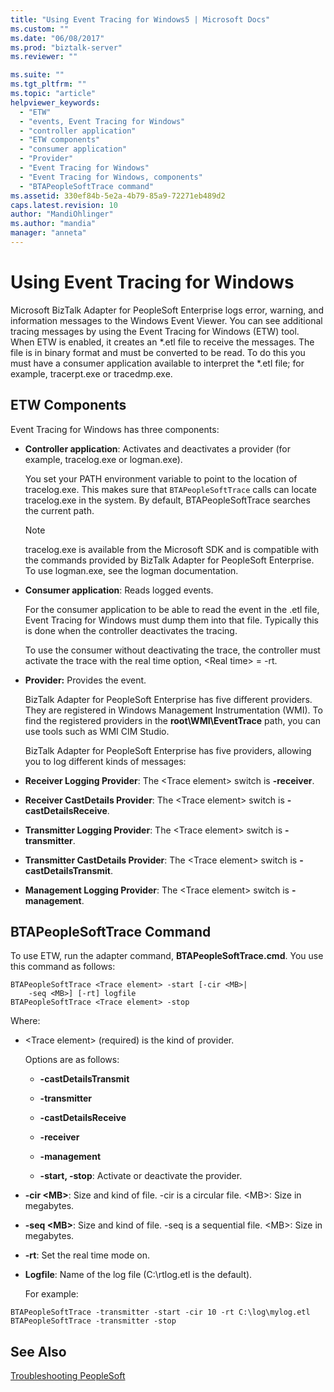 ```yaml
---
title: "Using Event Tracing for Windows5 | Microsoft Docs"
ms.custom: ""
ms.date: "06/08/2017"
ms.prod: "biztalk-server"
ms.reviewer: ""

ms.suite: ""
ms.tgt_pltfrm: ""
ms.topic: "article"
helpviewer_keywords: 
  - "ETW"
  - "events, Event Tracing for Windows"
  - "controller application"
  - "ETW components"
  - "consumer application"
  - "Provider"
  - "Event Tracing for Windows"
  - "Event Tracing for Windows, components"
  - "BTAPeopleSoftTrace command"
ms.assetid: 330ef84b-5e2a-4b79-85a9-72271eb489d2
caps.latest.revision: 10
author: "MandiOhlinger"
ms.author: "mandia"
manager: "anneta"
---
```

# Using Event Tracing for Windows
Microsoft BizTalk Adapter for PeopleSoft Enterprise logs error, warning, and information messages to the Windows Event Viewer. You can see additional tracing messages by using the Event Tracing for Windows (ETW) tool. When ETW is enabled, it creates an *.etl file to receive the messages. The file is in binary format and must be converted to be read. To do this you must have a consumer application available to interpret the \*.etl file; for example, tracerpt.exe or tracedmp.exe.  
  
## ETW Components  
 Event Tracing for Windows has three components:  
  
- **Controller application**: Activates and deactivates a provider (for example, tracelog.exe or logman.exe).  
  
   You set your PATH environment variable to point to the location of tracelog.exe. This makes sure that `BTAPeopleSoftTrace` calls can locate tracelog.exe in the system. By default, BTAPeopleSoftTrace searches the current path.  
  
  > [!NOTE]
  >  tracelog.exe is available from the Microsoft SDK and is compatible with the commands provided by BizTalk Adapter for PeopleSoft Enterprise. To use logman.exe, see the logman documentation.  
  
- **Consumer application**: Reads logged events.  
  
   For the consumer application to be able to read the event in the .etl file, Event Tracing for Windows must dump them into that file. Typically this is done when the controller deactivates the tracing.  
  
   To use the consumer without deactivating the trace, the controller must activate the trace with the real time option, \<Real time\> = -rt.  
  
- **Provider:** Provides the event.  
  
   BizTalk Adapter for PeopleSoft Enterprise has five different providers. They are registered in Windows Management Instrumentation (WMI). To find the registered providers in the **root\WMI\EventTrace** path, you can use tools such as WMI CIM Studio.  
  
  BizTalk Adapter for PeopleSoft Enterprise has five providers, allowing you to log different kinds of messages:  
  
- **Receiver Logging Provider**: The \<Trace element\> switch is **-receiver**.  
  
- **Receiver CastDetails Provider**: The \<Trace element\> switch is **-castDetailsReceive**.  
  
- **Transmitter Logging Provider**: The \<Trace element\> switch is **-transmitter**.  
  
- **Transmitter CastDetails Provider**: The \<Trace element\> switch is **-castDetailsTransmit**.  
  
- **Management Logging Provider**: The \<Trace element\> switch is **-management**.  
  
## BTAPeopleSoftTrace Command  
 To use ETW, run the adapter command, **BTAPeopleSoftTrace.cmd**. You use this command as follows:  
  
```  
BTAPeopleSoftTrace <Trace element> -start [-cir <MB>|   
    -seq <MB>] [-rt] logfile  
BTAPeopleSoftTrace <Trace element> -stop  
```  
  
 Where:  
  
- \<Trace element\> (required) is the kind of provider.  
  
   Options are as follows:  
  
  -   **-castDetailsTransmit**  
  
  -   **-transmitter**  
  
  -   **-castDetailsReceive**  
  
  -   **-receiver**  
  
  -   **-management**  
  
  -   **-start, -stop**: Activate or deactivate the provider.  
  
- **-cir \<MB\>**: Size and kind of file. -cir is a circular file. \<MB\>: Size in megabytes.  
  
- **-seq \<MB\>**: Size and kind of file. -seq is a sequential file. \<MB\>: Size in megabytes.  
  
- **-rt**: Set the real time mode on.  
  
- **Logfile**: Name of the log file (C:\rtlog.etl is the default).  
  
  For example:  
  
```  
BTAPeopleSoftTrace -transmitter -start -cir 10 -rt C:\log\mylog.etl  
BTAPeopleSoftTrace -transmitter -stop  
```  
  
## See Also  
 [Troubleshooting PeopleSoft](../core/troubleshooting-peoplesoft.md)